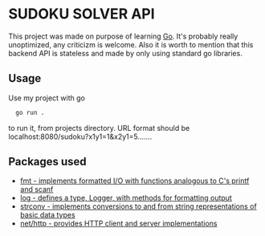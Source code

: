 # SUDOKU SOLVER API

This project was made on purpose of learning [Go](https://go.dev/). It's probably really unoptimized, any criticizm is welcome. Also it is worth to mention that this backend API is stateless and made by only using standard go libraries.


## Usage

Use my project with go

```bash
  go run .
```

to run it, from projects directory.
URL format should be localhost:8080/sudoku?x1y1=1&x2y1=5.......


## Packages used

 -	[fmt                    - implements formatted I/O with functions analogous to C's printf and scanf](https://pkg.go.dev/fmt)
 -	[log                     - defines a type, Logger, with methods for formatting output](https://pkg.go.dev/os)
 -	[strconv                - implements conversions to and from string representations of basic data types](https://pkg.go.dev/strconv)
 -	[net/http         - provides HTTP client and server implementations](https://pkg.go.dev/text/tabwriter)
